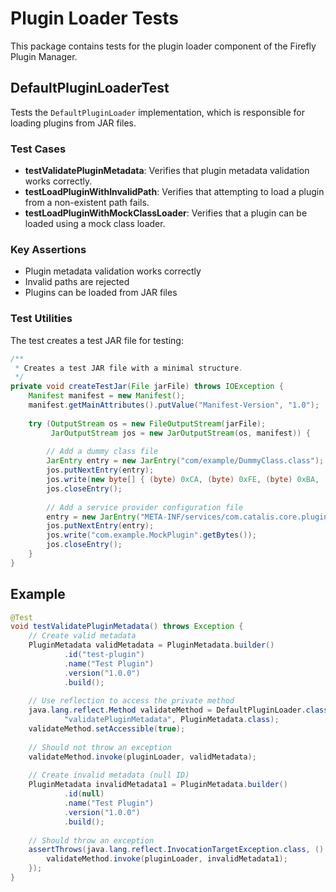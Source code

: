 # Plugin Loader Tests

This package contains tests for the plugin loader component of the Firefly Plugin Manager.

## DefaultPluginLoaderTest

Tests the `DefaultPluginLoader` implementation, which is responsible for loading plugins from JAR files.

### Test Cases

- **testValidatePluginMetadata**: Verifies that plugin metadata validation works correctly.
- **testLoadPluginWithInvalidPath**: Verifies that attempting to load a plugin from a non-existent path fails.
- **testLoadPluginWithMockClassLoader**: Verifies that a plugin can be loaded using a mock class loader.

### Key Assertions

- Plugin metadata validation works correctly
- Invalid paths are rejected
- Plugins can be loaded from JAR files

### Test Utilities

The test creates a test JAR file for testing:

```java
/**
 * Creates a test JAR file with a minimal structure.
 */
private void createTestJar(File jarFile) throws IOException {
    Manifest manifest = new Manifest();
    manifest.getMainAttributes().putValue("Manifest-Version", "1.0");
    
    try (OutputStream os = new FileOutputStream(jarFile);
         JarOutputStream jos = new JarOutputStream(os, manifest)) {
        
        // Add a dummy class file
        JarEntry entry = new JarEntry("com/example/DummyClass.class");
        jos.putNextEntry(entry);
        jos.write(new byte[] { (byte) 0xCA, (byte) 0xFE, (byte) 0xBA, (byte) 0xBE });
        jos.closeEntry();
        
        // Add a service provider configuration file
        entry = new JarEntry("META-INF/services/com.catalis.core.plugin.api.Plugin");
        jos.putNextEntry(entry);
        jos.write("com.example.MockPlugin".getBytes());
        jos.closeEntry();
    }
}
```

## Example

```java
@Test
void testValidatePluginMetadata() throws Exception {
    // Create valid metadata
    PluginMetadata validMetadata = PluginMetadata.builder()
            .id("test-plugin")
            .name("Test Plugin")
            .version("1.0.0")
            .build();
    
    // Use reflection to access the private method
    java.lang.reflect.Method validateMethod = DefaultPluginLoader.class.getDeclaredMethod(
            "validatePluginMetadata", PluginMetadata.class);
    validateMethod.setAccessible(true);
    
    // Should not throw an exception
    validateMethod.invoke(pluginLoader, validMetadata);
    
    // Create invalid metadata (null ID)
    PluginMetadata invalidMetadata1 = PluginMetadata.builder()
            .id(null)
            .name("Test Plugin")
            .version("1.0.0")
            .build();
    
    // Should throw an exception
    assertThrows(java.lang.reflect.InvocationTargetException.class, () -> {
        validateMethod.invoke(pluginLoader, invalidMetadata1);
    });
}
```
